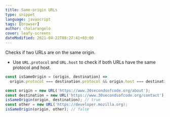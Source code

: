 ```yaml
---
title: Same-origin URLs
type: snippet
language: javascript
tags: [browser]
author: chalarangelo
cover: leafy-screens
dateModified: 2021-04-22T08:27:41+03:00
---
```


Checks if two URLs are on the same origin.

- Use `URL.protocol` and `URL.host` to check if both URLs have the same protocol and host.

```js
const isSameOrigin = (origin, destination) =>
  origin.protocol === destination.protocol && origin.host === destination.host;
```

```js
const origin = new URL('https://www.30secondsofcode.org/about');
const destination = new URL('https://www.30secondsofcode.org/contact');
isSameOrigin(origin, destination); // true
const other = new URL('https://developer.mozilla.org);
isSameOrigin(origin, other); // false
```

